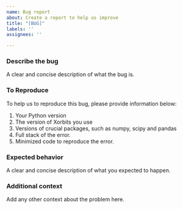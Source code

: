 ```yaml
---
name: Bug report
about: Create a report to help us improve
title: "[BUG]"
labels: ''
assignees: ''

---
```


### Describe the bug
A clear and concise description of what the bug is.

### To Reproduce
To help us to reproduce this bug, please provide information below:

1. Your Python version
2. The version of Xorbits you use
3. Versions of crucial packages, such as numpy, scipy and pandas
4. Full stack of the error.
5. Minimized code to reproduce the error.

### Expected behavior
A clear and concise description of what you expected to happen.

### Additional context
Add any other context about the problem here.
